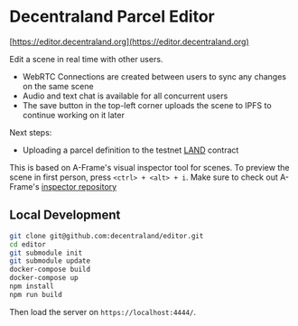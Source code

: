 # Decentraland Parcel Editor

[https://editor.decentraland.org](https://editor.decentraland.org)

Edit a scene in real time with other users.

* WebRTC Connections are created between users to sync any changes on the same scene
* Audio and text chat is available for all concurrent users
* The save button in the top-left corner uploads the scene to IPFS to continue working on it later

Next steps:

* Uploading a parcel definition to the testnet [LAND](https://github.com/decentraland/land) contract

This is based on A-Frame's visual inspector tool for scenes. To preview the scene in first person, press
`<ctrl> + <alt> + i`. Make sure to check out A-Frame's [inspector repository](https://github.com/aframevr/aframe-inspector)

## Local Development

```bash
git clone git@github.com:decentraland/editor.git
cd editor
git submodule init
git submodule update
docker-compose build
docker-compose up
npm install
npm run build
```

Then load the server on `https://localhost:4444/`.
